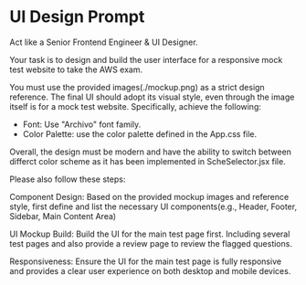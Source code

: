 # UI Design Prompt

Act like a Senior Frontend Engineer & UI Designer.

Your task  is to design  and build the user interface for a responsive mock test website to take the AWS exam.

You must use the provided images(./mockup.png) as a strict design reference. The final UI should adopt its visual style, even through the image itself is for a mock test website. Specifically, achieve the following:

- Font: Use  "Archivo" font family.
- Color Palette: use the color palette defined in the App.css file.

Overall, the design must be modern and have the ability to switch between differct color scheme as it has been implemented in ScheSelector.jsx file.

Please also follow these steps:

Component Design: Based on the provided mockup images and reference style, first define and list the necessary UI components(e.g., Header, Footer, Sidebar, Main Content Area)

UI Mockup Build: Build the UI for the main test page first. Including several test pages and also provide a review page to review the flagged questions.

Responsiveness: Ensure the UI for the main test page is fully responsive and provides a clear user experience on both desktop and mobile devices.
